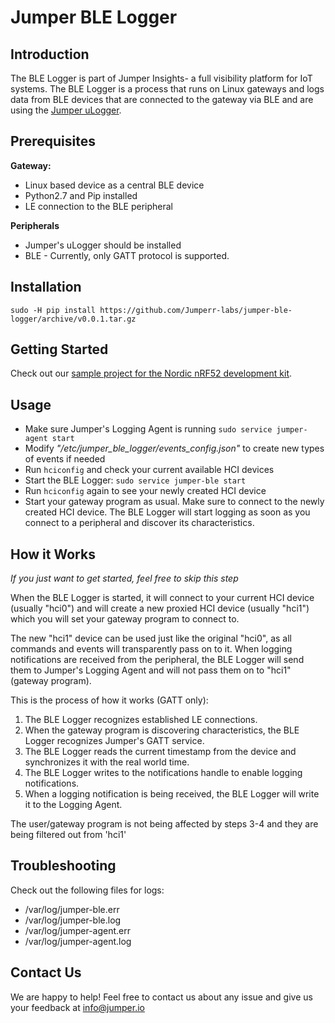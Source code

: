 # Jumper BLE Logger
## Introduction
The BLE Logger is part of Jumper Insights- a full visibility platform for IoT systems. The BLE Logger is a process that runs on Linux gateways and logs data from BLE devices that are connected to the gateway via BLE and are using the [Jumper uLogger](https://github.com/Jumperr-labs/jumper-ulogger).

## Prerequisites
**Gateway:**

- Linux based device as a central BLE device
- Python2.7 and Pip installed
- LE connection to the BLE peripheral

**Peripherals**

- Jumper's uLogger should be installed
- BLE - Currently, only GATT protocol is supported.

## Installation
`sudo -H pip install https://github.com/Jumperr-labs/jumper-ble-logger/archive/v0.0.1.tar.gz`

## Getting Started
Check out our [sample project for the Nordic nRF52 development kit](https://github.com/Jumperr-labs/jumper-ulogger/tree/master/samples/nrf52-ble-sample-project).

## Usage
- Make sure Jumper's Logging Agent is running
`sudo service jumper-agent start`
- Modify _"/etc/jumper_ble_logger/events_config.json"_ to create new types of events if needed
- Run `hciconfig` and check your current available HCI devices
- Start the BLE Logger: `sudo service jumper-ble start`
- Run `hciconfig` again to see your newly created HCI device
- Start your gateway program as usual. Make sure to connect to the newly created HCI device. The BLE Logger will start logging as soon as you connect to a peripheral and discover its characteristics.

## How it Works
*If you just want to get started, feel free to skip this step*

When the BLE Logger is started, it will connect to your current HCI device (usually "hci0") and will create a new 
proxied HCI device (usually "hci1") which you will set your gateway program to connect to.

The new "hci1" device can be used just like the original "hci0", as all commands and events will transparently pass on to it.
When logging notifications are received from the peripheral, the BLE Logger will send them to Jumper's Logging Agent and will not pass them on to "hci1" (gateway program).

This is the process of how it works (GATT only):

1. The BLE Logger recognizes established LE connections.
2. When the gateway program is discovering characteristics, the BLE Logger recognizes Jumper's GATT service.
3. The BLE Logger reads the current timestamp from the device and synchronizes it with the real world time.
4. The BLE Logger writes to the notifications handle to enable logging notifications.
5. When a logging notification is being received, the BLE Logger will write it to the Logging Agent.

The user/gateway program is not being affected by steps 3-4 and they are being filtered out from 'hci1'

## Troubleshooting
Check out the following files for logs:
- /var/log/jumper-ble.err
- /var/log/jumper-ble.log
- /var/log/jumper-agent.err
- /var/log/jumper-agent.log

## Contact Us
We are happy to help! Feel free to contact us about any issue and give us your feedback at [info@jumper.io](mailto:info@jumper.io)

